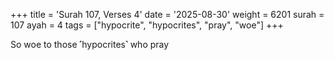+++
title = 'Surah 107, Verses 4'
date = '2025-08-30'
weight = 6201
surah = 107
ayah = 4
tags = ["hypocrite", "hypocrites", "pray", "woe"]
+++

So woe to those ˹hypocrites˺ who pray